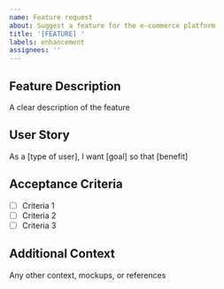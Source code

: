 ```yaml
---
name: Feature request
about: Suggest a feature for the e-commerce platform
title: '[FEATURE] '
labels: enhancement
assignees: ''
---
```


## Feature Description
A clear description of the feature

## User Story
As a [type of user], I want [goal] so that [benefit]

## Acceptance Criteria
- [ ] Criteria 1
- [ ] Criteria 2
- [ ] Criteria 3

## Additional Context
Any other context, mockups, or references